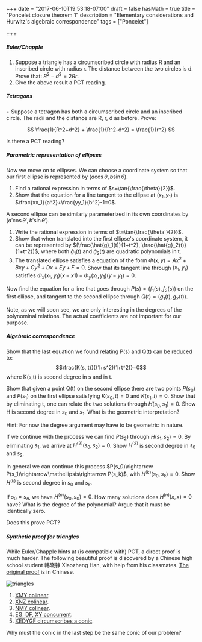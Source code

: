 +++
date = "2017-06-10T19:53:18-07:00"
draft = false
hasMath = true
title = "Poncelet closure theorem 1"
description = "Elementary considerations and Hurwitz's algebraic correspondence"
tags = ["Poncelet"]

+++

##### Euler/Chapple

1. Suppose a triangle has a circumscribed circle with radius R and an inscribed circle with radius r. The distance between the two circles is d. Prove that: $R^2 - d^2 = 2Rr$.
1. Give the above result a PCT reading.

##### Tetragons

$\star$ Suppose a tetragon has both a circumscribed circle and an inscribed circle. The radii and the distance are R, r, d as before. Prove:

$$ \frac{1}{R^2+d^2} + \frac{1}{R^2-d^2} = \frac{1}{r^2} $$

Is there a PCT reading?

##### Parametric representation of ellipses

Now we move on to ellipses.
We can choose a coordinate system so that our first ellipse is represented by $(a\cos{\theta}, b\sin{\theta})$.

1. Find a rational expression in terms of $s=\tan{\frac{\theta}{2}}$.
1. Show that the equation for a line tangent to the ellipse at $(x_1, y_1)$ is $\frac{xx_1}{a^2}+\frac{yy_1}{b^2}-1=0$.

A second ellipse can be similarly parameterized in its own coordinates by $(a'\cos{\theta'}, b'\sin{\theta'})$.

1. Write the rational expression in terms of $t=\tan{\frac{\theta'}{2}}$.
1. Show that when translated into the first ellipse's coordinate system, it can be represented by $(\frac{\hat{g}_1(t)}{1+t^2}, \frac{\hat{g}_2(t)}{1+t^2})$, where both $\hat{g}_1(t)$ and $\hat{g}_2(t)$ are quadratic polynomials in t.
1. The translated ellipse satisfies a equation of the form $\Phi(x,y) = Ax^2+Bxy+Cy^2+Dx+Ey+F=0$.
Show that its tangent line through $(x_1, y_1)$ satisfies $\Phi_x(x_1, y_1)(x-x1)+\Phi_y(x_1, y_1)(y-y_1)=0$.

Now find the equation for a line that goes through $P(s)=(f_1(s), f_2(s))$ on the first ellipse, and tangent to the second ellipse through $Q(t)=(g_1(t), g_2(t))$.

Note, as we will soon see, we are only interesting in the degrees of the polynominal relations.
The actual coefficients are not important for our purpose.

##### Algebraic correspondence

Show that the last equation we found relating P(s) and Q(t) can be reduced to:
$$\frac{K(s, t)}{(1+s^2)(1+t^2)}=0$$
where K(s,t) is second degree in s and in t.

Show that given a point Q(t) on the second ellipse there are two points $P(s_0)$ and $P(s_1)$ on the first ellipse satisfying $K(s_0, t)=0$ and $K(s_1, t)=0$.
Show that by eliminating t, one can relate the two solutions through $H(s_0, s_1)=0$.
Show H is second degree in $s_0$ and $s_1$.
What is the geometric interpretation?

Hint: For now the degree argument may have to be geometric in nature.

If we continue with the process we can find $P(s_2)$ through $H(s_1, s_2)=0$.
By eliminating $s_1$, we arrive at $H^{(2)}(s_0, s_2) = 0$.
Show $H^{(2)}$ is second degree in $s_0$ and $s_2$.

In general we can continue this process $P(s_0)\rightarrow P(s_1)\rightarrow\mathellipsis\rightarrow P(s_k)$, with $H^{(k)}(s_0, s_k)=0$.
Show $H^{(k)}$ is second degree in $s_0$ and $s_k$.

If $s_0 = s_n$, we have $H^{(n)}(s_0, s_0)=0$.
How many solutions does $H^{(n)}(x, x)=0$ have?
What is the degree of the polynomial?
Argue that it must be identically zero.

Does this prove PCT?

##### Synthetic proof for triangles

While Euler/Chapple hints at (is compatible with) PCT, a direct proof is much harder.
The following beautiful proof is discovered by a Chinese high school student 韩晓铮 Xiaozheng Han, with help from his classmates.
[The original proof](http://www.xieguofang.cn/Mailbox/Reply_to_Han's_proof_of_the_triangle_case_of_Poncelet_Porism.htm) is in Chinese.

![triangles](http://www.xieguofang.cn/Mailbox/Image1.gif)

1. [XMY colinear](hint://Pascal/on/PQACBR).
1. [XNZ colinear](hint://Pappas/BED/QFG).
1. [NMY colinear](hint://Pappas/BDA/QGR).
1. [EG, DF, XY concurrent](hint://XYZ/colinear).
1. [XEDYGF circumscribes a conic](hint://Branchon).

Why must the conic in the last step be the same conic of our problem?
